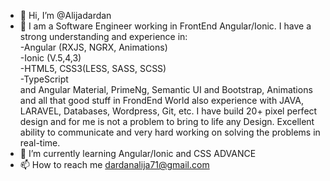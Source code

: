 - 👋 Hi, I’m @Alijadardan
- 👀 I am a Software Engineer working in FrontEnd Angular/Ionic.
      I have a strong understanding and experience in:<br>
      -Angular (RXJS, NGRX, Animations)<br>
      -Ionic (V.5,4,3)<br>
      -HTML5, CSS3(LESS, SASS, SCSS)<br>
      -TypeScript<br>
      and Angular Material, PrimeNg, Semantic UI and Bootstrap, Animations and all that good stuff in FrondEnd World 
      also experience with JAVA, LARAVEL, Databases, Wordpress, Git, etc. 
      I have build 20+ pixel perfect design and for me is not a problem to bring to life any Design.
      Excellent ability to communicate and very hard working on solving the problems in real-time.<br>
- 🌱 I’m currently learning Angular/Ionic and CSS ADVANCE
- 📫 How to reach me dardanalija71@gmail.com

<!---
Alijadardan/Alijadardan is a ✨ special ✨ repository because its `README.md` (this file) appears on your GitHub profile.
You can click the Preview link to take a look at your changes.
--->
